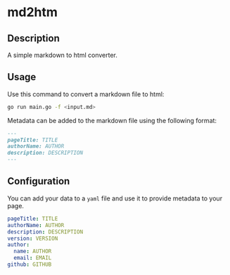# md2htm

## Description

A simple markdown to html converter.

## Usage

Use this command to convert a markdown file to html:

```bash
go run main.go -f <input.md>
```

Metadata can be added to the markdown file using the following format:

```markdown
---
pageTitle: TITLE
authorName: AUTHOR
description: DESCRIPTION
---
```

## Configuration

You can add your data to a `yaml` file and use it to provide metadata to your page.

```yaml
pageTitle: TITLE
authorName: AUTHOR
description: DESCRIPTION
version: VERSION
author:
  name: AUTHOR
  email: EMAIL
github: GITHUB
```
